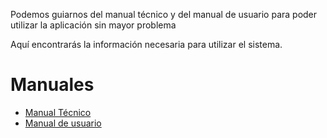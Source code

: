 Podemos guiarnos del manual técnico y del manual de usuario para poder utilizar la aplicación sin mayor problema

Aquí encontrarás la información necesaria para utilizar el sistema.
# Manuales
* [Manual Técnico](https://github.com/Proyecto-ACA/FrontEnd-ACA/wiki/Manual-T%C3%A9cnico)
* [Manual de usuario](https://github.com/Proyecto-ACA/FrontEnd-ACA/wiki/Manual-de-usuario)
